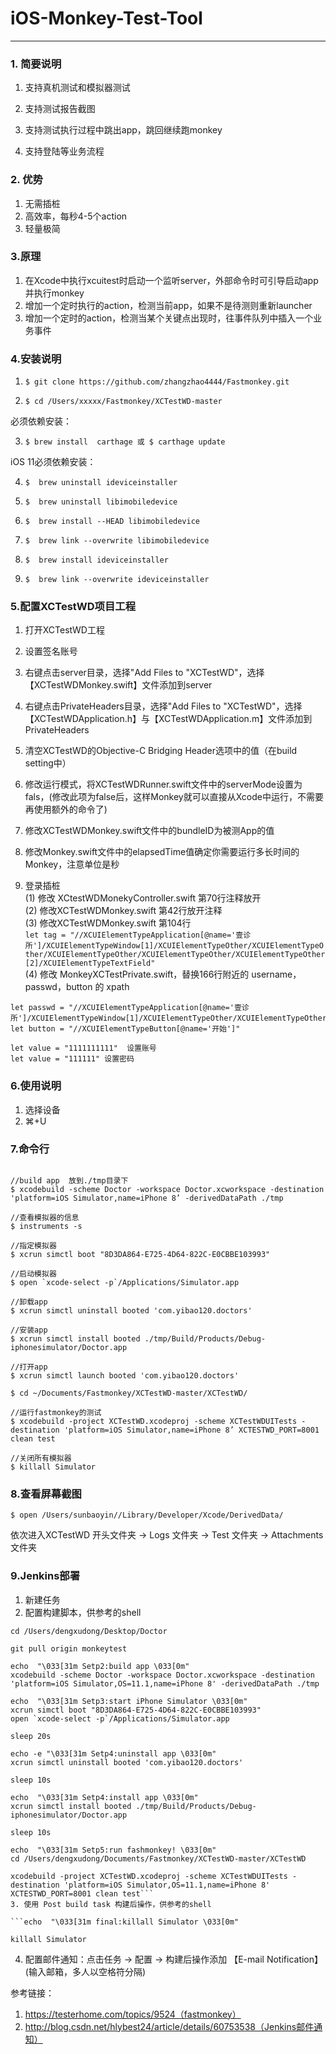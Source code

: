 # iOS-Monkey-Test-Tool

---

### 1. 简要说明

1. 支持真机测试和模拟器测试

2. 支持测试报告截图

3. 支持测试执行过程中跳出app，跳回继续跑monkey

4. 支持登陆等业务流程


### 2. 优势

1. 无需插桩
2. 高效率，每秒4-5个action
3. 轻量极简




### 3.原理

1. 在Xcode中执行xcuitest时启动一个监听server，外部命令时可引导启动app并执行monkey
2. 增加一个定时执行的action，检测当前app，如果不是待测则重新launcher
3. 增加一个定时的action，检测当某个关键点出现时，往事件队列中插入一个业务事件




### 4.安装说明

1. ```$ git clone https://github.com/zhangzhao4444/Fastmonkey.git```


2. ```$ cd /Users/xxxxx/Fastmonkey/XCTestWD-master```

必须依赖安装：

3. ```$ brew install  carthage 或 $ carthage update```

iOS 11必须依赖安装：

4. ```$  brew uninstall ideviceinstaller```

5. ```$  brew uninstall libimobiledevice```

6. ```$  brew install --HEAD libimobiledevice```

7. ```$  brew link --overwrite libimobiledevice```

8. ```$  brew install ideviceinstaller```

9. ```$  brew link --overwrite ideviceinstaller```


### 5.配置XCTestWD项目工程

1. 打开XCTestWD工程

2. 设置签名账号

3. 右键点击server目录，选择"Add Files to "XCTestWD"，选择【XCTestWDMonkey.swift】文件添加到server

4. 右键点击PrivateHeaders目录，选择"Add Files to "XCTestWD"，选择【XCTestWDApplication.h】与【XCTestWDApplication.m】文件添加到PrivateHeaders

5. 清空XCTestWD的Objective-C Bridging Header选项中的值（在build setting中）

6. 修改运行模式，将XCTestWDRunner.swift文件中的serverMode设置为fals，(修改此项为false后，这样Monkey就可以直接从Xcode中运行，不需要再使用额外的命令了)

7. 修改XCTestWDMonkey.swift文件中的bundleID为被测App的值

8. 修改Monkey.swift文件中的elapsedTime值确定你需要运行多长时间的Monkey，注意单位是秒

9. 登录插桩<br>
(1) 修改 XCtestWDMonekyController.swift 第70行注释放开<br>
(2) 修改XCTestWDMonkey.swift 第42行放开注释<br>
(3) 修改XCTestWDMonkey.swift  第104行<br>
```let tag = "//XCUIElementTypeApplication[@name='壹诊所']/XCUIElementTypeWindow[1]/XCUIElementTypeOther/XCUIElementTypeOther/XCUIElementTypeOther/XCUIElementTypeOther/XCUIElementTypeOther[2]/XCUIElementTypeTextField"```<br>
(4) 修改 MonkeyXCTestPrivate.swift，替换166行附近的 username，passwd，button 的 xpath<br>
```let username = "//XCUIElementTypeApplication[@name='壹诊所']/XCUIElementTypeWindow[1]/XCUIElementTypeOther/XCUIElementTypeOther/XCUIElementTypeOther/XCUIElementTypeOther/XCUIElementTypeOther[2]/XCUIElementTypeTextField"
let passwd = "//XCUIElementTypeApplication[@name='壹诊所']/XCUIElementTypeWindow[1]/XCUIElementTypeOther/XCUIElementTypeOther/XCUIElementTypeOther/XCUIElementTypeOther/XCUIElementTypeOther[2]/XCUIElementTypeSecureTextField"
let button = "//XCUIElementTypeButton[@name='开始']"

let value = "1111111111"  设置账号
let value = "111111" 设置密码
```




### 6.使用说明

1. 选择设备
2. ⌘+U



### 7.命令行

```$ cd ~/Desktop/Doctor

//build app  放到./tmp目录下
$ xcodebuild -scheme Doctor -workspace Doctor.xcworkspace -destination 'platform=iOS Simulator,name=iPhone 8’ -derivedDataPath ./tmp

//查看模拟器的信息
$ instruments -s

//指定模拟器
$ xcrun simctl boot "8D3DA864-E725-4D64-822C-E0CBBE103993"

//启动模拟器
$ open `xcode-select -p`/Applications/Simulator.app

//卸载app
$ xcrun simctl uninstall booted 'com.yibao120.doctors'

//安装app
$ xcrun simctl install booted ./tmp/Build/Products/Debug-iphonesimulator/Doctor.app

//打开app
$ xcrun simctl launch booted 'com.yibao120.doctors'

$ cd ~/Documents/Fastmonkey/XCTestWD-master/XCTestWD/

//运行fastmonkey的测试
$ xcodebuild -project XCTestWD.xcodeproj -scheme XCTestWDUITests -destination 'platform=iOS Simulator,name=iPhone 8’ XCTESTWD_PORT=8001 clean test

//关闭所有模拟器
$ killall Simulator
```



### 8.查看屏幕截图

```$ open /Users/sunbaoyin//Library/Developer/Xcode/DerivedData/```

依次进入XCTestWD 开头文件夹 -> Logs 文件夹 -> Test 文件夹 -> Attachments文件夹



### 9.Jenkins部署

1. 新建任务
2. 配置构建脚本，供参考的shell

```echo "\033[31m Setp1:update git \033[0m"
cd /Users/dengxudong/Desktop/Doctor

git pull origin monkeytest

echo  "\033[31m Setp2:build app \033[0m"
xcodebuild -scheme Doctor -workspace Doctor.xcworkspace -destination 'platform=iOS Simulator,OS=11.1,name=iPhone 8' -derivedDataPath ./tmp

echo  "\033[31m Setp3:start iPhone Simulator \033[0m"
xcrun simctl boot "8D3DA864-E725-4D64-822C-E0CBBE103993"
open `xcode-select -p`/Applications/Simulator.app

sleep 20s

echo -e "\033[31m Setp4:uninstall app \033[0m"
xcrun simctl uninstall booted 'com.yibao120.doctors'

sleep 10s

echo  "\033[31m Setp4:install app \033[0m"
xcrun simctl install booted ./tmp/Build/Products/Debug-iphonesimulator/Doctor.app

sleep 10s

echo  "\033[31m Setp5:run fashmonkey! \033[0m"
cd /Users/dengxudong/Documents/Fastmonkey/XCTestWD-master/XCTestWD

xcodebuild -project XCTestWD.xcodeproj -scheme XCTestWDUITests -destination 'platform=iOS Simulator,OS=11.1,name=iPhone 8' XCTESTWD_PORT=8001 clean test```
3. 使用 Post build task 构建后操作，供参考的shell

```echo  "\033[31m final:killall Simulator \033[0m"

killall Simulator
```

4. 配置邮件通知：点击任务 -> 配置 -> 构建后操作添加 【E-mail Notification】(输入邮箱，多人以空格符分隔)



参考链接：

1. https://testerhome.com/topics/9524（fastmonkey）
2. http://blog.csdn.net/hlybest24/article/details/60753538（Jenkins邮件通知）

